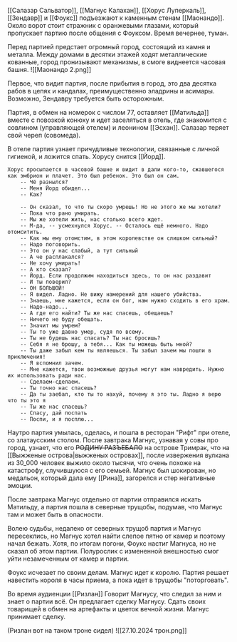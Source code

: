 [[Салазар Сальватор]], [[Магнус Калахан]], [[Хорус Луперкаль]], [[Зендавр]] и [[Фоукс]] подъезжают к каменным стенам [[Маонандо]]. Около ворот стоит стражник с оранжевыми глазами, который пропускает партию после общения с Фоуксом. Время вечернее, туман.

Перед партией предстает огромный город, состоящий из камня и металла. Между домами в десятки этажей ходят металлические кованные, город пронизывают механизмы, в смоге виднеется часовая башня.
![[Маонандо 2.png]]

Первое, что видит партия, после прибытия в город, это два десятка рабов в цепях и кандалах, преимущественно эладрины и асимары. Возможно, Зендавру требуется быть осторожным.

Партия, в обмен на номерок с числом 77, оставляет [[Матильда]] вместе с повозкой конюху и идет заселяться в отель, где знакомится с совлином (управляющей отелем) и леонином [[Эсхан]]. Салазар теряет свой череп (совомеда).

В отеле партия узнает причудливые технологии, связанные с личной гигиеной, и ложится спать. Хорусу снится [[Йорд]].

```
Хорус просыпается в часовой башне и видит в дали кого-то, сжавшегося как эмбрион и плачет. Это был ребенок. Это был он сам.
	-- Чё разнылся?
	-- Меня Йорд обидел...
	-- Как?
	
	-- Он сказал, то что ты скоро умрешь! Но не этого же мы хотели?
	-- Пока что рано умирать.
	-- Мы же хотели жить, нас столько всего ждет.
	-- М-да, -- усмехнулся Хорус. -- Осталось ещё немного. Надо отомситить.
	-- Как мы ему отомстим, в этом королевстве он слишком сильный? 
	-- Надо поговорить.
	-- Это он у нас слабый, а тут сильный
	-- А че расплакался?
	-- Не хочу умирать!
	-- А кто сказал?
	-- Йорд. Если продолжим находиться здесь, то он нас раздавит
	-- И ты поверил?
	-- ОН БОЛЬШОЙ!
	-- Я видел. Ладно. Не вижу намерений для нашего убийства.
	-- Знаешь, мне кажется, если он бог, нам нужно сходить в его храм.
	-- Надо-надо...
	-- А где его найти? Ты же нас спасешь, обещаешь?
	-- Ничего не буду обещать.
	-- Значит мы умрем?
	-- Ты то уже давно умер, судя по всему.
	-- Ты не будешь нас спасать? Ты нас бросишь?
	-- Себя я не брошу, а тебя... Как ты можешь быть мной?
	-- Ты даже забыл кем ты являешься. Ты забыл зачем мы пошли в приключения!
	-- Я вспомнил зачем.
	-- Мне кажется, твои возможные друзья могут нам навредить. Нужно их использовать ради нас.
	-- Сделаем-сделаем.
	-- Ты точно нас спасешь?
	-- Да ты заебал, кто ты то нахуй, почему я это ты. Ладно я верю что ты это я
	-- Ты же нас спасешь?
	-- Спасу, дай поспать
	-- Поспи, и я посплю...
```

Наутро партия умылась, оделась, и пошла в ресторан "Рифт" при отеле, со златаусским столом. После завтрака Магнус, узнавая у совы про город, узнает, что его ~~РОДИНУ РАЗЪЕБАЛО~~ на острове Тримрак, что на [[Выжженые острова|выжженых островах]], после извержения вулкана из 30_000 человек выжило около тысячи, что очень похоже на катастрофу, случившуюся с его семьей. Магнус был шокирован, но медальон, который дала ему [[Рина]], загорелся и стер негативные эмоции.

После завтрака Магнус отдельно от партии отправился искать Матильду, а партия пошла в северные трущобы, подумав, что Магнус там и может быть в опасности.

Волею судьбы, недалеко от северных трущоб партия и Магнус пересеклись, но Магнус хотел найти слепое пятно от камер и поэтому начал бежать. Хотя, по итогам погони, Фоукс настиг Магнуса, но не сказал об этом партии. Полурослик с измененной внешностью смог уйти незамеченным от камер и партии.

Фоукс исчезает по своим делам. Магнус идет к королю. Партия решает навестить короля в часы приема, а пока идет в трущобы "поторговать". 

Во время аудиенции [[Ризлан]] Говорит Магнусу, что следил за ним и знает о партии всё. Он предлагает сделку Магнусу. Сдать своих товарищей в обмен на артефакты и цветок вечной жизни. Магнус принимает сделку.

(Ризлан вот на таком троне сидел)
![[27.10.2024 трон.png]]
